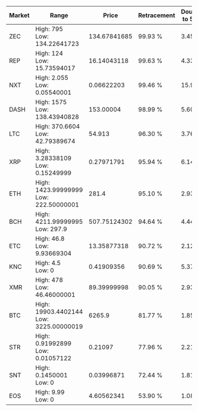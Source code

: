 | Market | Range | Price| Retracement | Doubles to 50% |
| --- | --- | --- | --- | --- |
| ZEC | High: 795<br />Low: 134.22641723 | 134.67841685 | 99.93 % | 3.45 |
| REP | High: 124<br />Low: 15.73594017 | 16.14043118 | 99.63 % | 4.33 |
| NXT | High: 2.055<br />Low: 0.05540001 | 0.06622203 | 99.46 % | 15.93 |
| DASH | High: 1575<br />Low: 138.43940828 | 153.00004 | 98.99 % | 5.60 |
| LTC | High: 370.6604<br />Low: 42.79389674 | 54.913 | 96.30 % | 3.76 |
| XRP | High: 3.28338109<br />Low: 0.15249999 | 0.27971791 | 95.94 % | 6.14 |
| ETH | High: 1423.99999999<br />Low: 222.50000001 | 281.4 | 95.10 % | 2.93 |
| BCH | High: 4211.99999995<br />Low: 297.9 | 507.75124302 | 94.64 % | 4.44 |
| ETC | High: 46.8<br />Low: 9.93669304 | 13.35877318 | 90.72 % | 2.12 |
| KNC | High: 4.5<br />Low: 0 | 0.41909356 | 90.69 % | 5.37 |
| XMR | High: 478<br />Low: 46.46000001 | 89.39999998 | 90.05 % | 2.93 |
| BTC | High: 19903.4402144<br />Low: 3225.00000019 | 6265.9 | 81.77 % | 1.85 |
| STR | High: 0.91992899<br />Low: 0.01057122 | 0.21097 | 77.96 % | 2.21 |
| SNT | High: 0.1450001<br />Low: 0 | 0.03996871 | 72.44 % | 1.81 |
| EOS | High: 9.99<br />Low: 0 | 4.60562341 | 53.90 % | 1.08 |
